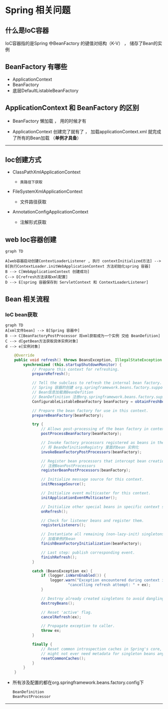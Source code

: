 # Spring 相关问题

## 什么是IoC容器

IoC容器指的是Spring 中BeanFactory 的键值对结构（K-V） ， 储存了Bean的实例

## BeanFactory 有哪些

- ApplicationContext 
- BeanFactory 
- 底层DefaultListableBeanFactory

## ApplicationContext  和 BeanFactory  的区别

- BeanFactory 懒加载 ， 用的时候才有

- ApplicationContext  创建完了就有了 ， 加载applicationContext.xml 就完成了所有的Bean加载 （**单例才具备**）

  

---

## Ioc创建方式

- ClassPathXmlApplicationContext
  - 	类路径下获取
- FileSystemXmlApplicationContext
  - 文件路径获取
- AnnotationConfigApplicationContext

  - 注解形式获取

## web Ioc容器创建

```mermaid
graph TD
 
A[web容器启动创建ContextLoaderListener , 执行 contextInitialized方法] --> B[执行ContextLoader.initWebApplicationContext 方法初始化spring 容器]
B --> C[WebApplicationContext 创建成功]
C--> D[refresh方法读取xml配置]
D --> E[spring 容器保存到 ServletContext 和 ContextLoaderListener]

```

## Bean 相关流程

### IoC bean获取

```mermaid
graph TD
A[xml文件bean] --> B[Spring 容器中]
B --> C[BeanFactoryPostProcessor 将xml获取成为一个实例 交给 BeanDefition]
C --> d[getBean方法获取具体实例对象]
d --> e[实例对象]

```

```java
	@Override
	public void refresh() throws BeansException, IllegalStateException {
		synchronized (this.startupShutdownMonitor) {
			// Prepare this context for refreshing.
			prepareRefresh();

			// Tell the subclass to refresh the internal bean factory.
			// Spring 容器的创建 org.springframework.beans.factory.support.DefaultListableBeanFactory
            // Bean信息加载类BeanDefition 
            // BeanDefinition 注册org.springframework.beans.factory.support.BeanDefinitionRegistry
            ConfigurableListableBeanFactory beanFactory = obtainFreshBeanFactory();

			// Prepare the bean factory for use in this context.
			prepareBeanFactory(beanFactory);

			try {
				// Allows post-processing of the bean factory in context subclasses.
				postProcessBeanFactory(beanFactory);

				// Invoke factory processors registered as beans in the context.
                // 将 BeanDefinitionRegistry 里面的bean 实例化 
				invokeBeanFactoryPostProcessors(beanFactory);

				// Register bean processors that intercept bean creation.
				// 注册BeanPostProcessors
                registerBeanPostProcessors(beanFactory);

				// Initialize message source for this context.
				initMessageSource();

				// Initialize event multicaster for this context.
				initApplicationEventMulticaster();

				// Initialize other special beans in specific context subclasses.
				onRefresh();

				// Check for listener beans and register them.
				registerListeners();

				// Instantiate all remaining (non-lazy-init) singletons.
				// 加载单例的bean
                finishBeanFactoryInitialization(beanFactory);

				// Last step: publish corresponding event.
				finishRefresh();
			}

			catch (BeansException ex) {
				if (logger.isWarnEnabled()) {
					logger.warn("Exception encountered during context initialization - " +
							"cancelling refresh attempt: " + ex);
				}

				// Destroy already created singletons to avoid dangling resources.
				destroyBeans();

				// Reset 'active' flag.
				cancelRefresh(ex);

				// Propagate exception to caller.
				throw ex;
			}

			finally {
				// Reset common introspection caches in Spring's core, since we
				// might not ever need metadata for singleton beans anymore...
				resetCommonCaches();
			}
		}
	}

```

- 所有涉及配置的都在org.springframework.beans.factory.config下

  ```java
  BeanDefinition
  BeanPostProcessor
  ```



-----

